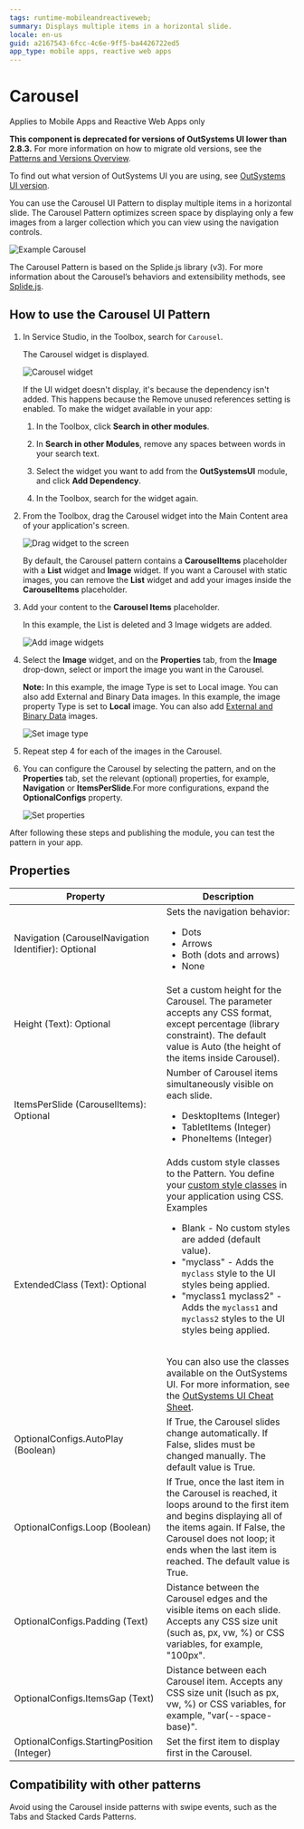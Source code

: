 ```yaml
---
tags: runtime-mobileandreactiveweb;  
summary: Displays multiple items in a horizontal slide.
locale: en-us
guid: a2167543-6fcc-4c6e-9ff5-ba4426722ed5
app_type: mobile apps, reactive web apps
---
```


# Carousel

<div class="info" markdown="1">

Applies to Mobile Apps and Reactive Web Apps only

</div>

<div class="info" markdown="1">

**This component is deprecated for versions of OutSystems UI lower than 2.8.3.** For more information on how to migrate old versions, see the [Patterns and Versions Overview](https://outsystemsui.outsystems.com/OutsystemsUiWebsite/MigrationOverview).

To find out what version of OutSystems UI you are using, see [OutSystems UI version](../../intro.md#outsystems-ui-version).

</div>

You can use the Carousel UI Pattern to display multiple items in a horizontal slide.  The Carousel Pattern optimizes screen space by displaying only a few images from a larger collection which you can view using the navigation controls. 

![Example Carousel](images/carousel-example.png)

<div class="info" markdown="1">

The Carousel Pattern is based on the Splide.js library (v3). For more information about the Carousel’s behaviors and extensibility methods, see [Splide.js](https://splidejs.com/).  

</div>

## How to use the Carousel UI Pattern

1. In Service Studio, in the Toolbox, search for `Carousel`.
  
     The Carousel widget is displayed.

    ![Carousel widget](images/carousel-widget-ss.png)

    If the UI widget doesn't display, it's because the dependency isn't added. This happens because the Remove unused references setting is enabled. To make the widget available in your app:

    1. In the Toolbox, click **Search in other modules**.

    1. In **Search in other Modules**, remove any spaces between words in your search text.
    
    1. Select the widget you want to add from the **OutSystemsUI** module, and click **Add Dependency**. 
    
    1. In the Toolbox, search for the widget again.

1. From the Toolbox, drag the Carousel widget into the Main Content area of your application's screen. 

    ![Drag widget to the screen](images/carousel-dragwidget-ss.png)

    By default, the Carousel pattern contains a **CarouselItems** placeholder with a **List** widget and **Image** widget. If you want a Carousel with static images, you can remove the **List** widget and add your images inside the **CarouselItems** placeholder.

1. Add your content to the **Carousel Items** placeholder. 

    In this example, the List is deleted and 3 Image widgets are added.  

    ![Add image widgets](images/carousel-addimages-ss.png) 

1. Select the **Image** widget, and on the **Properties** tab, from the **Image** drop-down, select or import the image you want in the Carousel. 

    **Note:** In this example, the image Type is set to Local image. You can also add External and Binary Data images. In this example, the image property Type is set to **Local** image. You can also add [External and Binary Data](../../../image/display-image.md) images.   

    ![Set image type](images/carousel-imagetype-ss.png)   

1. Repeat step 4 for each of the images in the Carousel. 

1. You can configure the Carousel by selecting the pattern, and on the **Properties** tab, set the relevant (optional) properties, for example, **Navigation** or **ItemsPerSlide**.For more configurations, expand the **OptionalConfigs** property.

    ![Set properties](images/carousel-properties-ss.png)  

After following these steps and publishing the module, you can test the pattern in your app.

## Properties

| **Property**                                         | **Description**                                                                                                                                                                                                                                                                                                                                                                                                                                                                                                                                                                                                                            |
|------------------------------------------------------|--------------------------------------------------------------------------------------------------------------------------------------------------------------------------------------------------------------------------------------------------------------------------------------------------------------------------------------------------------------------------------------------------------------------------------------------------------------------------------------------------------------------------------------------------------------------------------------------------------------------------------------------|
| Navigation (CarouselNavigation Identifier): Optional | Sets the navigation behavior:<ul><li>Dots</li><li>Arrows</li><li>Both (dots and arrows)</li><li>None</li></ul>                                                                                                                                                                                                                                                                                                                                                                                                                                                                                                                             |
| Height (Text): Optional                              | Set a custom height for the Carousel. The parameter accepts any CSS format, except percentage (library constraint). The default value is Auto (the height of the items inside Carousel).                                                                                                                                                                                                                                                                                                                                                                                                                                                   |
| ItemsPerSlide (CarouselItems): Optional              | Number of Carousel items simultaneously visible on each slide.<ul><li>DesktopItems (Integer)</li><li>TabletItems (Integer)</li><li>PhoneItems (Integer)</li></ul>                                                                                                                                                                                                                                                                                                                                                                                                                                                                          |
| ExtendedClass (Text): Optional                       | Adds custom style classes to the Pattern. You define your [custom style classes](../../../../../develop/ui/look-feel/css.md) in your application using CSS. <br/>Examples <ul><li>Blank - No custom styles are added (default value).</li><li>"myclass" - Adds the ``myclass`` style to the UI styles being applied.</li><li>"myclass1 myclass2" - Adds the ``myclass1`` and ``myclass2`` styles to the UI styles being applied.</li></ul><br/>You can also use the classes available on the OutSystems UI. For more information, see the [OutSystems UI Cheat Sheet](https://outsystemsui.outsystems.com/OutSystemsUIWebsite/CheatSheet). |
| OptionalConfigs.AutoPlay (Boolean)                   | If True, the Carousel slides change automatically. If False, slides must be changed manually. The default value is True.                                                                                                                                                                                                                                                                                                                                                                                                                                                                                                                   |
| OptionalConfigs.Loop (Boolean)                       | If True, once the last item in the Carousel is reached, it loops around to the first item and begins displaying all of the items again. If False, the Carousel does not loop; it ends when the last item is reached. The default value is True.                                                                                                                                                                                                                                                                                                                                                                                            |
| OptionalConfigs.Padding (Text)                       | Distance between the Carousel edges and the visible items on each slide. Accepts any CSS size unit (such as, px, vw, %) or  CSS variables, for example, "100px".                                                                                                                                                                                                                                                                                                                                                                                                                                                                           |
| OptionalConfigs.ItemsGap (Text)                      | Distance between each Carousel item. Accepts any CSS size unit (lsuch as px, vw, %) or CSS variables, for example, "var(--space-base)".                                                                                                                                                                                                                                                                                                                                                                                                                                                                                                    |
| OptionalConfigs.StartingPosition (Integer)           | Set the first item to display first in the Carousel.                                                                                                                                                                                                                                                                                                                                                                                                                                                                                                                                                                                       |
  
## Compatibility with other patterns

Avoid using the Carousel inside patterns with swipe events, such as the Tabs and Stacked Cards Patterns.
